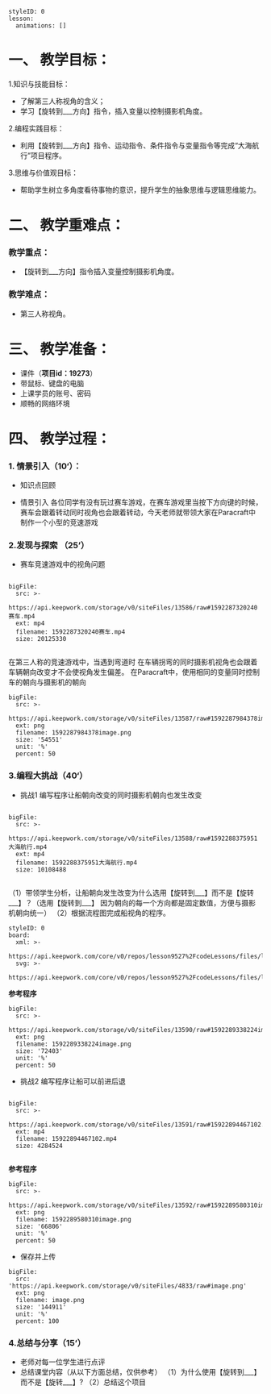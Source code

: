   
<style>
  .markdown-body hr {
    height: 1px;
  }
</style>





```@Lesson
styleID: 0
lesson:
  animations: []

```

# **一、	教学目标：**
1.知识与技能目标：
* 了解第三人称视角的含义； 
* 学习【旋转到___方向】指令，插入变量以控制摄影机角度。

2.编程实践目标：
* 利用【旋转到___方向】指令、运动指令、条件指令与变量指令等完成“大海航行”项目程序。

3.思维与价值观目标：
* 帮助学生树立多角度看待事物的意识，提升学生的抽象思维与逻辑思维能力。

# **二、	教学重难点：**

### 教学重点：
* 【旋转到___方向】指令插入变量控制摄影机角度。
### 教学难点：
* 第三人称视角。
# **三、	教学准备：**
* 课件（**项目id：19273**）
* 带鼠标、键盘的电脑
* 上课学员的账号、密码
* 顺畅的网络环境


# **四、	教学过程：**
### **1.	情景引入（10‘）：**
* 知识点回顾
    
 * 情景引入
    各位同学有没有玩过赛车游戏，在赛车游戏里当按下方向键的时候，赛车会跟着转动同时视角也会跟着转动，今天老师就带领大家在Paracraft中制作一个小型的竞速游戏
### **2.发现与探索	（25’）**
* 赛车竞速游戏中的视角问题
 
```@BigFile

bigFile:
  src: >-
    https://api.keepwork.com/storage/v0/siteFiles/13586/raw#1592287320240赛车.mp4
  ext: mp4
  filename: 1592287320240赛车.mp4
  size: 20125330
          
```
 在第三人称的竞速游戏中，当遇到弯道时 在车辆拐弯的同时摄影机视角也会跟着车辆朝向改变才不会使视角发生偏差。
 在Paracraft中，使用相同的变量同时控制车的朝向与摄影机的朝向
 
```@BigFile
bigFile:
  src: >-
    https://api.keepwork.com/storage/v0/siteFiles/13587/raw#1592287984378image.png
  ext: png
  filename: 1592287984378image.png
  size: '54551'
  unit: '%'
  percent: 50

```


### **3.编程大挑战（40‘）**
 
* 挑战1
  编写程序让船朝向改变的同时摄影机朝向也发生改变
 
```@BigFile

bigFile:
  src: >-
    https://api.keepwork.com/storage/v0/siteFiles/13588/raw#1592288375951大海航行.mp4
  ext: mp4
  filename: 1592288375951大海航行.mp4
  size: 10108488
          
```
（1）带领学生分析，让船朝向发生改变为什么选用【旋转到___】而不是【旋转___】？（选用【旋转到___】 因为朝向的每一个方向都是固定数值，方便与摄影机朝向统一）
（2）根据流程图完成船视角的程序。

```@Board
styleID: 0
board:
  xml: >-
    https://api.keepwork.com/core/v0/repos/lesson9527%2FcodeLessons/files/lesson9527%2FcodeLessons%2F_config%2Fboard%2F%E5%A4%A7%E6%B5%B7%E8%88%AA%E8%A1%8C1.xml
  svg: >-
    https://api.keepwork.com/core/v0/repos/lesson9527%2FcodeLessons/files/lesson9527%2FcodeLessons%2F_config%2Fboard%2F%E5%A4%A7%E6%B5%B7%E8%88%AA%E8%A1%8C1.svg

```
  **参考程序**
  
 
```@BigFile
bigFile:
  src: >-
    https://api.keepwork.com/storage/v0/siteFiles/13590/raw#1592289338224image.png
  ext: png
  filename: 1592289338224image.png
  size: '72403'
  unit: '%'
  percent: 50

```

* 挑战2
  编写程序让船可以前进后退
  
 
```@BigFile

bigFile:
  src: >-
    https://api.keepwork.com/storage/v0/siteFiles/13591/raw#15922894467102.mp4
  ext: mp4
  filename: 15922894467102.mp4
  size: 4284524
          
```
**参考程序**

```@BigFile
bigFile:
  src: >-
    https://api.keepwork.com/storage/v0/siteFiles/13592/raw#1592289580310image.png
  ext: png
  filename: 1592289580310image.png
  size: '66806'
  unit: '%'
  percent: 50

```


    
  
* 保存并上传
 
```@BigFile
bigFile:
  src: 'https://api.keepwork.com/storage/v0/siteFiles/4833/raw#image.png'
  ext: png
  filename: image.png
  size: '144911'
  unit: '%'
  percent: 100

```




### **4.总结与分享（15‘）**
* 老师对每一位学生进行点评
* 总结课堂内容（从以下方面总结，仅供参考）
   （1）为什么使用【旋转到___】而不是【旋转___】?
   （2）总结这个项目